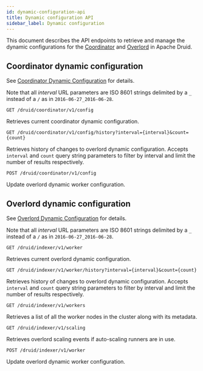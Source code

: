 ```yaml
---
id: dynamic-configuration-api
title: Dynamic configuration API
sidebar_label: Dynamic configuration
---
```


<!--
  ~ Licensed to the Apache Software Foundation (ASF) under one
  ~ or more contributor license agreements.  See the NOTICE file
  ~ distributed with this work for additional information
  ~ regarding copyright ownership.  The ASF licenses this file
  ~ to you under the Apache License, Version 2.0 (the
  ~ "License"); you may not use this file except in compliance
  ~ with the License.  You may obtain a copy of the License at
  ~
  ~   http://www.apache.org/licenses/LICENSE-2.0
  ~
  ~ Unless required by applicable law or agreed to in writing,
  ~ software distributed under the License is distributed on an
  ~ "AS IS" BASIS, WITHOUT WARRANTIES OR CONDITIONS OF ANY
  ~ KIND, either express or implied.  See the License for the
  ~ specific language governing permissions and limitations
  ~ under the License.
  -->

This document describes the API endpoints to retrieve and manage the dynamic configurations for the [Coordinator](../configuration/index.html#overlord-dynamic-configuration) and [Overlord](..//configuration/index.html#dynamic-configuration) in Apache Druid.

## Coordinator dynamic configuration

See [Coordinator Dynamic Configuration](../configuration/index.md#dynamic-configuration) for details.

Note that all _interval_ URL parameters are ISO 8601 strings delimited by a `_` instead of a `/`
as in `2016-06-27_2016-06-28`.

`GET /druid/coordinator/v1/config`

Retrieves current coordinator dynamic configuration.

`GET /druid/coordinator/v1/config/history?interval={interval}&count={count}`

Retrieves history of changes to overlord dynamic configuration. Accepts `interval` and  `count` query string parameters
to filter by interval and limit the number of results respectively.

`POST /druid/coordinator/v1/config`

Update overlord dynamic worker configuration.


## Overlord dynamic configuration

See [Overlord Dynamic Configuration](../configuration/index.md#overlord-dynamic-configuration) for details.

Note that all _interval_ URL parameters are ISO 8601 strings delimited by a `_` instead of a `/`
as in `2016-06-27_2016-06-28`.

`GET /druid/indexer/v1/worker`

Retrieves current overlord dynamic configuration.

`GET /druid/indexer/v1/worker/history?interval={interval}&count={count}`

Retrieves history of changes to overlord dynamic configuration. Accepts `interval` and  `count` query string parameters
to filter by interval and limit the number of results respectively.

`GET /druid/indexer/v1/workers`

Retrieves a list of all the worker nodes in the cluster along with its metadata.

`GET /druid/indexer/v1/scaling`

Retrieves overlord scaling events if auto-scaling runners are in use.

`POST /druid/indexer/v1/worker`

Update overlord dynamic worker configuration.